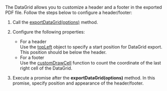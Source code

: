 The DataGrid allows you to customize a header and a footer in the exported PDF file. Follow the steps below to configure a header/footer:

1. Call the [exportDataGrid(options)](/Documentation/ApiReference/Common/Utils/pdfExporter/#exportDataGridoptions) method.

2. Configure the following properties:    
    - For a header   
    Use the [topLeft](/Documentation/ApiReference/Common/Object_Structures/PdfExportDataGridProps/topLeft/topLeft.md) object to specify a start position for DataGrid export. This position should be below the header.
    - For a footer    
    Use the [customDrawCell](/Documentation/ApiReference/Common/Object_Structures/ExportDataGridProps/#customDrawCell) function to count the coordinate of the last right cell of the DataGrid.

3. Execute a promise after the **exportDataGrid(options)** method. In this promise, specify position and appearance of the header/footer.
